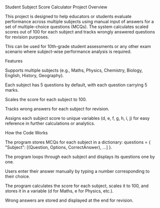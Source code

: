 Student Subject Score Calculator
Project Overview

This project is designed to help educators or students evaluate performance across multiple subjects using manual input of answers for a set of multiple-choice questions (MCQs). The system calculates scaled scores out of 100 for each subject and tracks wrongly answered questions for revision purposes.

This can be used for 10th-grade student assessments or any other exam scenario where subject-wise performance analysis is required.

Features

Supports multiple subjects (e.g., Maths, Physics, Chemistry, Biology, English, History, Geography).

Each subject has 5 questions by default, with each question carrying 5 marks.

Scales the score for each subject to 100.

Tracks wrong answers for each subject for revision.

Assigns each subject score to unique variables (d, e, f, g, h, i, j) for easy reference in further calculations or analytics.

How the Code Works

The program stores MCQs for each subject in a dictionary: questions = { "Subject": [(Question, Options, CorrectAnswer), ...] }.

The program loops through each subject and displays its questions one by one.

Users enter their answer manually by typing a number corresponding to their choice.

The program calculates the score for each subject, scales it to 100, and stores it in a variable (d for Maths, e for Physics, etc.).

Wrong answers are stored and displayed at the end for revision.
